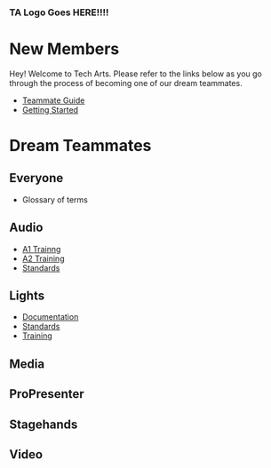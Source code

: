 <!-- TITLE: Welcome to Tech Arts -->
<!-- SUBTITLE: Below, you'll find everything you need whether you're joining our team for the first time or already here! -->

### TA Logo Goes HERE!!!!

# New Members
Hey! Welcome to Tech Arts. Please refer to the links below as you go through the process of becoming one of our dream teammates.
* [Teammate Guide](/new-members/team-guide)
* [Getting Started](/new-members/get-started)
# Dream Teammates
## Everyone
* Glossary of terms
## Audio
* [A1 Trainng](/audio/trainng/a-1/101)
* [A2 Training](/audio/trainng/a-2/101)
* [Standards](/audio/standards)
## Lights
* [Documentation](/lights/documents)
* [Standards](/lights/standards)
* [Training](/lights/training)
## Media
## ProPresenter
## Stagehands
## Video